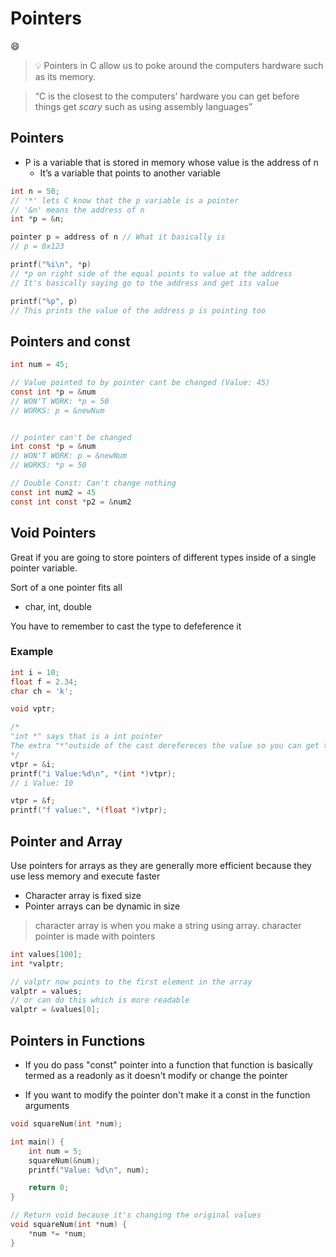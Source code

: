# Pointers

:smile:

> 💡 Pointers in C allow us to poke around the computers hardware such as its memory.

> “C is the closest to the computers’ hardware you can get before things get _scary_ such as using assembly languages”

## Pointers

- P is a variable that is stored in memory whose value is the address of n
  - It’s a variable that points to another variable

```c
int n = 50;
// '*' lets C know that the p variable is a pointer
// '&n' means the address of n
int *p = &n;

pointer p = address of n // What it basically is
// p = 0x123

printf("%i\n", *p)
// *p on right side of the equal points to value at the address
// It's basically saying go to the address and get its value

printf("%p", p)
// This prints the value of the address p is pointing too
```

## Pointers and const

```c
int num = 45;

// Value pointed to by pointer cant be changed (Value: 45)
const int *p = &num
// WON'T WORK: *p = 50
// WORKS: p = &newNum


// pointer can't be changed
int const *p = &num
// WON'T WORK: p = &newNum
// WORKS: *p = 50

// Double Const: Can't change nothing
const int num2 = 45
const int const *p2 = &num2
```

## Void Pointers

Great if you are going to store pointers of different types inside of a single pointer variable.

Sort of a one pointer fits all

- char, int, double

You have to remember to cast the type to defeference it

### Example

```c
int i = 10;
float f = 2.34;
char ch = 'k';

void vptr;

/*
"int *" says that is a int pointer
The extra "*"outside of the cast derefereces the value so you can get the value
*/
vtpr = &i;
printf("i Value:%d\n", *(int *)vtpr);
// i Value: 10

vtpr = &f;
printf("f value:", *(float *)vtpr);
```

## Pointer and Array

Use pointers for arrays as they are generally more efficient because they use less memory and execute faster

- Character array is fixed size
- Pointer arrays can be dynamic in size

> character array is when you make a string using array. character pointer is made with pointers

```c
int values[100];
int *valptr;

// valptr now points to the first element in the array
valptr = values;
// or can do this which is more readable
valptr = &values[0];
```

## Pointers in Functions

- If you do pass "const" pointer into a function that function is basically termed as a readonly as it doesn't modify or change the pointer

- If you want to modify the pointer don't make it a const in the function arguments

```c
void squareNum(int *num);

int main() {
    int num = 5;
    squareNum(&num);
    printf("Value: %d\n", num);

    return 0;
}

// Return void because it's changing the original values
void squareNum(int *num) {
    *num *= *num;
}
```
